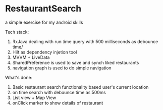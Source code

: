# RestaurantSearch
a simple exercise for my android skills

Tech stack:
1. RxJava dealing with run time query with 500 milliseconds as debounce time/
2. Hilt as dependency injetion tool
3. MVVM + LiveData
4. SharedPreference is used to save and synch liked restaurants
5. navigation graph is used to do simple navigation


What's done:
1. Basic restaurant search functionality based user's current location
2. on time search with debounce time as 500ms
3. List view + Map View
4. onClick marker to show details of restaurant
